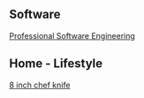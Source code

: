 
## Software
[Professional Software Engineering](https://mixmastamyk.bitbucket.io/pro_soft_dev/intro.html)


## Home - Lifestyle 

[8 inch chef knife](https://www.amazon.com/Victorinox-Fibrox-Chefs-Knife-8-Inch/dp/B008M5U1C2/ref=cm_cr_srp_d_product_top?ie=UTF8)
